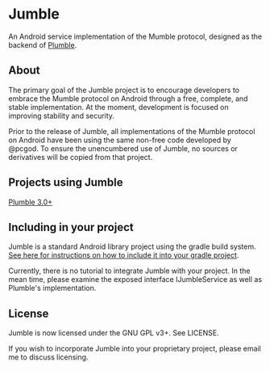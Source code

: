 Jumble
======

An Android service implementation of the Mumble protocol, designed as the backend of [Plumble](https://www.github.com/acomminos/Plumble).

About
-----

The primary goal of the Jumble project is to encourage developers to embrace the Mumble protocol on Android through a free, complete, and stable implementation. At the moment, development is focused on improving stability and security.

Prior to the release of Jumble, all implementations of the Mumble protocol on Android have been using the same non-free code developed by @pcgod. To ensure the unencumbered use of Jumble, no sources or derivatives will be copied from that project.

Projects using Jumble
---------------------

[Plumble 3.0+](https://www.github.com/acomminos/Plumble)

Including in your project
-------------------------

Jumble is a standard Android library project using the gradle build system. [See here for instructions on how to include it into your gradle project](http://tools.android.com/tech-docs/new-build-system/user-guide#TOC-Referencing-a-Library).

Currently, there is no tutorial to integrate Jumble with your project. In the mean time, please examine the exposed interface IJumbleService as well as Plumble's implementation.

License
-------

Jumble is now licensed under the GNU GPL v3+. See LICENSE.

If you wish to incorporate Jumble into your proprietary project, please email me to discuss licensing.
